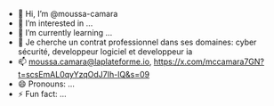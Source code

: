 - 👋 Hi, I’m @moussa-camara
- 👀 I’m interested in ...
- 🌱 I’m currently learning ...
- 💞️ Je cherche un contrat professionnel dans ses domaines: cyber sécurité, developpeur logiciel et developpeur ia
- 📫 moussa.camara@laplateforme.io, https://x.com/mccamara7GN?t=scsEmAL0qyYzqOdJ7Ih-lQ&s=09
- 😄 Pronouns: ...
- ⚡ Fun fact: ...

<!---
moussa-camara/moussa-camara is a ✨ special ✨ repository because its `README.md` (this file) appears on your GitHub profile.
You can click the Preview link to take a look at your changes.
--->

